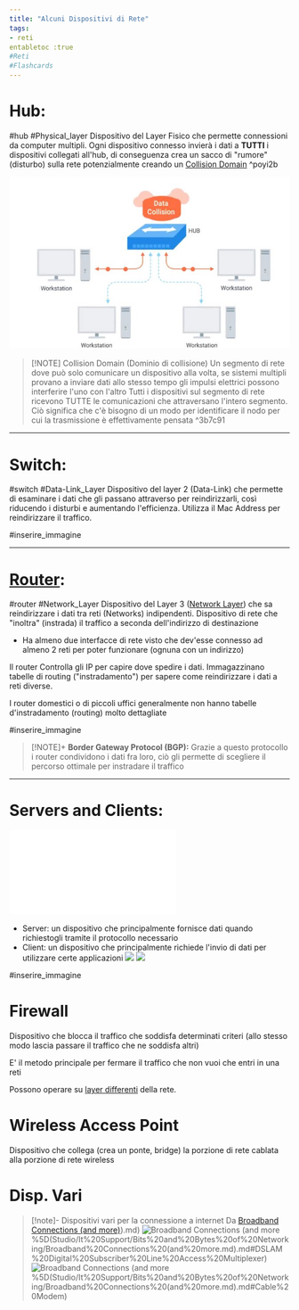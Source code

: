 ```yaml
---
title: "Alcuni Dispositivi di Rete"
tags:
- reti
entabletoc :true
#Reti 
#Flashcards 
---
```


# Hub:
#hub #Physical_layer 
Dispositivo del Layer Fisico che permette connessioni da computer multipli.
Ogni dispositivo connesso invierà i dati a **TUTTI** i dispositivi collegati all'hub, di conseguenza crea un sacco di "rumore" (disturbo) sulla rete potenzialmente creando un [Collision Domain](#%5E3b7c91) ^poyi2b

![D5zH9SyxCKd9GJ4T6rkBdeqZw1coQAaQyCUzUF4FozBvW7qpdB8h8UunzK81AdMrhhfMUEWe3hZRNfTdVriNeGAMFNVZwvBRMfk4q5QkafxJkpb2M19evr3BDVVQQW3yf1ovzS](Studio/Materiali/D5zH9SyxCKd9GJ4T6rkBdeqZw1coQAaQyCUzUF4FozBvW7qpdB8h8UunzK81AdMrhhfMUEWe3hZRNfTdVriNeGAMFNVZwvBRMfk4q5QkafxJkpb2M19evr3BDVVQQW3yf1ovzS.jpg)
>[!NOTE] Collision Domain (Dominio di collisione)
>Un segmento di rete dove può solo comunicare un dispositivo alla volta, se sistemi multipli provano a inviare dati allo stesso tempo gli impulsi elettrici possono interferire l'uno con l'altro 
>Tutti i dispositivi sul segmento di rete ricevono TUTTE le comunicazioni che attraversano l'intero segmento. Ciò significa che c'è bisogno di un modo per identificare il nodo per cui la trasmissione è effettivamente pensata
>^3b7c91

---
# Switch:
#switch #Data-Link_Layer 
Dispositivo del layer 2 (Data-Link) che permette di esaminare i dati che gli passano attraverso per reindirizzarli, così riducendo i disturbi e aumentando l'efficienza. 
Utilizza il Mac Address per reindirizzare il traffico.

#inserire_immagine 

---
# [Router](Studio/It%20Support/Bits%20and%20Bytes%20of%20Networking/Routing.md): 
#router #Network_Layer 
Dispositivo del Layer 3 ([Network Layer](Studio/It%20Support/Bits%20and%20Bytes%20of%20Networking/Network%20Layer.md)) che sa reindirizzare i dati tra reti (Networks) indipendenti. Dispositivo di rete che "inoltra" (instrada) il traffico a seconda dell'indirizzo di destinazione
- Ha almeno due interfacce di rete visto che dev'esse connesso ad almeno 2 reti per poter funzionare (ognuna con un indirizzo)

Il router Controlla gli IP per capire dove spedire i dati. Immagazzinano tabelle di routing ("instradamento") per sapere come reindirizzare i dati a reti diverse.

I router domestici o di piccoli uffici generalmente non hanno tabelle d'instradamento (routing) molto dettagliate

#inserire_immagine 

>[!NOTE]+ **Border Gateway Protocol (BGP):**
>Grazie a questo protocollo i router condividono i dati fra loro, ciò gli permette di scegliere il percorso ottimale per instradare il traffico
  
---
# Servers and Clients:
![Client-server-base.excalidraw](Studio/Excalidraw/Client-server-base.excalidraw.md)
- Server: un dispositivo che principalmente fornisce dati quando richiestogli tramite il protocollo necessario
- Client: un dispositivo che principalmente richiede l'invio di dati per utilizzare certe applicazioni
![](Studio/It%20Support/Bits%20and%20Bytes%20of%20Networking/Modello%20TCP%20IP.md#^9b37b2)
![](Studio/It%20Support/Bits%20and%20Bytes%20of%20Networking/Modello%20TCP%20IP.md#^28682e)

#inserire_immagine 

# Firewall
Dispositivo che blocca il traffico che soddisfa determinati criteri (allo stesso modo lascia passare il traffico che ne soddisfa altri)

E' il metodo principale per fermare il traffico che non vuoi che entri in una reti

Possono operare su [layer differenti](Studio/It%20Support/Bits%20and%20Bytes%20of%20Networking/Modello%20TCP%20IP.md) della rete.


# Wireless Access Point
Dispositivo che collega (crea un ponte, bridge) la porzione di rete cablata alla porzione di rete wireless 


# Disp. Vari
>[!note]- Dispositivi vari per la connessione a internet
>Da [Broadband Connections (and more)](and%20more)).md)
>![Broadband Connections (and more](and%20more)%5D(Studio/It%20Support/Bits%20and%20Bytes%20of%20Networking/Broadband%20Connections%20(and%20more.md).md#DSLAM%20Digital%20Subscriber%20Line%20Access%20Multiplexer)
>![Broadband Connections (and more](and%20more)%5D(Studio/It%20Support/Bits%20and%20Bytes%20of%20Networking/Broadband%20Connections%20(and%20more.md).md#Cable%20Modem)
>